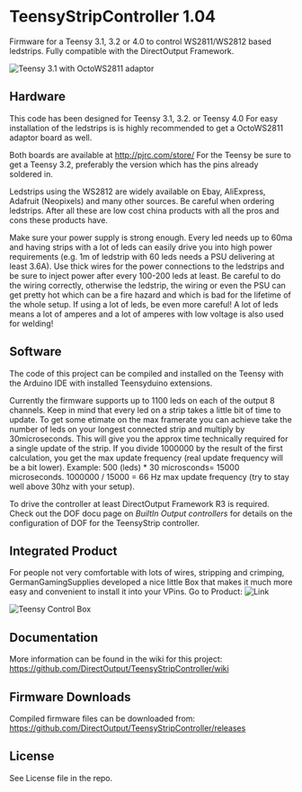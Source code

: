 TeensyStripController 1.04
==========================

Firmware for a Teensy 3.1, 3.2 or 4.0 to control WS2811/WS2812 based ledstrips. Fully compatible with the DirectOutput Framework.

![Teensy 3.1 with OctoWS2811 adaptor](http://www.pjrc.com/store/octo28_adaptor_6.jpg)


Hardware
--------
This code has been designed for Teensy 3.1, 3.2. or Teensy 4.0 For easy installation of the ledstrips is is highly recommended to get a OctoWS2811 adaptor board as well.

Both boards are available at http://pjrc.com/store/ 
For the Teensy be sure to get a Teensy 3.2, preferably the version which has the pins already soldered in.

Ledstrips using the WS2812 are widely available on Ebay, AliExpress, Adafruit (Neopixels) and many other sources. Be careful when ordering ledstrips. After all these are low cost china products with all the pros and cons these products have.

Make sure your power supply is strong enough. Every led needs up to 60ma and having strips with a lot of leds can easily drive you into high power requirements (e.g. 1m of ledstrip with 60 leds needs a PSU delivering at least 3.6A). Use thick wires for the power connections to the ledstrips and be sure to inject power after every 100-200 leds at least. Be careful to do the wiring correctly, otherwise the ledstrip, the wiring or even the PSU can get pretty hot which can be a fire hazard and which is bad for the lifetime of the whole setup. If using a lot of leds, be even more careful! A lot of leds means a lot of amperes and a lot of amperes with low voltage is also used for welding!

Software
--------
The code of this project can be compiled and installed on the Teensy with the Arduino IDE with installed Teensyduino extensions.

Currently the firmware supports up to 1100 leds on each of the  output 8 channels. Keep in mind that every led on a strip takes a little bit of time to update. To get some etimate on the max framerate you can achieve take the number of leds on your longest connected strip and multiply by 30microseconds. This will give you the approx time technically required for a single update of the strip. If you divide 1000000 by the result of the first calculation, you get the max update frequency (real update frequency will be a bit lower). Example: 500 (leds) * 30 microsconds= 15000 microseconds. 1000000 / 15000 = 66 Hz max update frequency (try to stay well above 30hz with your setup).

To drive the controller at least DirectOutput Framework R3 is required. Check out the DOF docu page on _BuiltIn Output controllers_ for details on the configuration of DOF for the TeensyStrip controller.

Integrated Product
------------------

For people not very comfortable with lots of wires, stripping and crimping, GermanGamingSupplies  developed a nice little Box that makes it much more easy and convenient to install it into your VPins.
Go to Product: ![Link](https://germangamingsupplies.com/Teensy-Control-Box_1)

![Teensy Control Box](https://germangamingsupplies.com/media/image/product/115/lg/teensy-control-box_1.jpg)

Documentation
-------------
More information can be found in the wiki for this project: https://github.com/DirectOutput/TeensyStripController/wiki


Firmware Downloads
------------------
Compiled firmware files can be downloaded from: https://github.com/DirectOutput/TeensyStripController/releases

License
-------
See License file in the repo.
